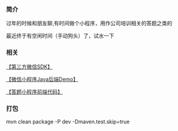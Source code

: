 ### 简介

过年的时候和朋友聊,有时间做个小程序，用作公司培训相关的答题之类的

最近终于有空闲时间（手动狗头）了，试水一下

### 相关

[【第三方微信SDK】](https://github.com/Wechat-Group/WxJava)

[【微信小程序Java后端Demo】](https://github.com/binarywang/weixin-java-miniapp-demo)

[【答题小程序前端代码】](https://github.com/350306878/Kuai-Shua-Questions)

### 打包

mvn clean package -P dev -Dmaven.test.skip=true

